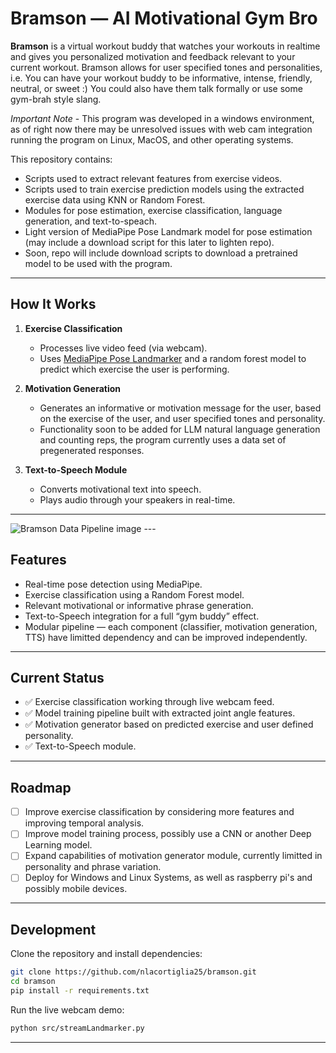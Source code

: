 # Bramson — AI Motivational Gym Bro

**Bramson** is a virtual workout buddy that watches your workouts in realtime and gives you personalized motivation and feedback relevant to your current workout.
Bramson allows for user specified tones and personalities, i.e. You can have your workout buddy to be informative, intense, friendly, neutral, or sweet :) You could also have them talk formally or use some gym-brah style slang.

*Important Note* - This program was developed in a windows environment, as of right now there may be unresolved issues with web cam integration running the program on Linux, MacOS, and other operating systems. 

This repository contains:
   - Scripts used to extract relevant features from exercise videos.
   - Scripts used to train exercise prediction models using the extracted exercise data using KNN or Random Forest.
   - Modules for pose estimation, exercise classification, language generation, and text-to-speach.
   - Light version of MediaPipe Pose Landmark model for pose estimation (may include a download script for this later to lighten repo).
   - Soon, repo will include download scripts to download a pretrained model to be used with the program.
---

## How It Works  
1. **Exercise Classification**  
   - Processes live video feed (via webcam).  
   - Uses [MediaPipe Pose Landmarker](https://ai.google.dev/edge/mediapipe/solutions/vision/pose_landmarker) and a random forest model to predict which exercise the user is performing.

2. **Motivation Generation**
   - Generates an informative or motivation message for the user, based on the exercise of the user, and user specified tones and personality.
   - Functionality soon to be added for LLM natural language generation and counting reps, the program currently uses a data set of pregenerated responses.

3. **Text-to-Speech Module**  
   - Converts motivational text into speech.  
   - Plays audio through your speakers in real-time.  

--- 
<picture>
  <!-- Dark mode image -->
  <source media="(prefers-color-scheme: dark)" srcset="./assets/dark-data-flow-image.png">
  <!-- Light mode image -->
  <source media="(prefers-color-scheme: light)" srcset="./assets/light-data-flow-image.png">
  <!-- Fallback image (if neither matches) -->
  <img alt="Bramson Data Pipeline image" src="dark-data-flow-image.png">
</picture>
---

## Features  

- Real-time pose detection using MediaPipe.  
- Exercise classification using a Random Forest model.  
- Relevant motivational or informative phrase generation.  
- Text-to-Speech integration for a full “gym buddy” effect.  
- Modular pipeline — each component (classifier, motivation generation, TTS) have limitted dependency and can be improved independently.  

---

## Current Status  

- ✅ Exercise classification working through live webcam feed.  
- ✅ Model training pipeline built with extracted joint angle features.  
- ✅ Motivation generator based on predicted exercise and user defined personality.  
- ✅ Text-to-Speech module.  

---

## Roadmap  

- [ ] Improve exercise classification by considering more features and improving temporal analysis.
- [ ] Improve model training process, possibly use a CNN or another Deep Learning model. 
- [ ] Expand capabilities of motivation generator module, currently limitted in personality and phrase variation. 
- [ ] Deploy for Windows and Linux Systems, as well as raspberry pi's and possibly mobile devices.

---

## Development  

Clone the repository and install dependencies:  

```bash
git clone https://github.com/nlacortiglia25/bramson.git
cd bramson
pip install -r requirements.txt
```

Run the live webcam demo:  

```bash
python src/streamLandmarker.py
```

---
